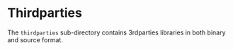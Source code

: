# Thirdparties

The `thirdparties` sub-directory contains 3rdparties libraries in both binary and source format.